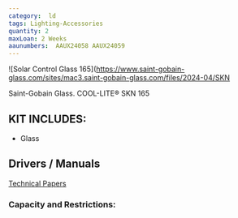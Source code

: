 ```yaml
---
category:  ld
tags: Lighting-Accessories
quantity: 2
maxLoan: 2 Weeks
aaunumbers:  AAUX24058 AAUX24059
---
```

![Solar Control Glass 165](https://www.saint-gobain-glass.com/sites/mac3.saint-gobain-glass.com/files/2024-04/SKN

Saint-Gobain Glass. COOL-LITE® SKN 165
## KIT INCLUDES:
-  Glass

## Drivers / Manuals
[Technical Papers](https://www.saint-gobain-glass.com/TECHNICAL-PAPERS)



### Capacity and Restrictions:
